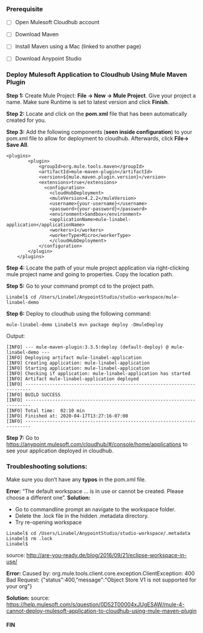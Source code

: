 ### Prerequisite

- [ ] Open Mulesoft Cloudhub account

- [ ] Download Maven

- [ ] Install Maven using a Mac (linked to another page)

- [ ] Download Anypoint Studio


### Deploy Mulesoft Application to Cloudhub Using Mule Maven Plugin

**Step 1:** Create Mule Project: **File -> New -> Mule Project**. Give your project a name. Make sure Runtime is set to latest version and click **Finish**.

**Step 2:** Locate and click on the **pom.xml** file that has been automatically created for you.

**Step 3:** Add the following components (**seen inside configuration**) to your pom.xml file to allow for deployment to cloudhub.  Afterwards, click **File-> Save All**.


	<plugins>
			<plugin>
				<groupId>org.mule.tools.maven</groupId>
				<artifactId>mule-maven-plugin</artifactId>
				<version>${mule.maven.plugin.version}</version>
				<extensions>true</extensions>
				  <configuration>
					<cloudHubDeployment>
					<muleVersion>4.2.2</muleVersion>
					<username>{your-username}</username>
					<password>{your-password}</password>
					<environment>Sandbox</environment>
					<applicationName>mule-linabel-application</applicationName>
					<workers>1</workers>
					<workerType>Micro</workerType>
					</cloudHubDeployment>
				</configuration>
			</plugin>
		</plugins>


**Step 4:** Locate the path of your mule project application via right-clicking mule project name and going to properties. Copy the location path.

	 






 
**Step 5:** Go to your command prompt cd to the project path.
```
Linabel$ cd /Users/Linabel/AnypointStudio/studio-workspace/mule-linabel-demo
```

**Step 6:** Deploy to cloudhub using the following command:
```
mule-linabel-demo Linabel$ mvn package deploy -DmuleDeploy
```
Output:

```
[INFO] --- mule-maven-plugin:3.3.5:deploy (default-deploy) @ mule-linabel-demo ---
[INFO] Deploying artifact mule-linabel-application
[INFO] Creating application: mule-linabel-application
[INFO] Starting application: mule-linabel-application
[INFO] Checking if application: mule-linabel-application has started
[INFO] Artifact mule-linabel-application deployed
[INFO] ------------------------------------------------------------------------
[INFO] BUILD SUCCESS
[INFO] ------------------------------------------------------------------------
[INFO] Total time:  02:10 min
[INFO] Finished at: 2020-04-17T13:27:16-07:00
[INFO] ------------------------------------------------------------------------
```

**Step 7:** Go to https://anypoint.mulesoft.com/cloudhub/#/console/home/applications to see your application deployed in cloudhub.


### Troubleshooting solutions:

Make sure you don’t have any **typos** in the pom.xml file.

**Error:** “The default workspace … is in use or cannot be created. Please choose a different one”.
**Solution:**
-	Go to commandline prompt an navigate to the workspace folder.
-	Delete the .lock file in the hidden .metadata directory.
-	Try re-opening workspace

```
Linabel$ cd /Users/Linabel/AnypointStudio/studio-workspace/.metadata
Linabel$ rm .lock
Linabel$ 
```
source: http://are-you-ready.de/blog/2016/09/21/eclipse-workspace-in-use/

**Error:** Caused by: org.mule.tools.client.core.exception.ClientException: 400 Bad Request: {"status":400,"message":"Object Store V1 is not supported for your org"}

**Solution:**
source: https://help.mulesoft.com/s/question/0D52T00004xJUgESAW/mule-4-cannot-deploy-mulesoft-application-to-cloudhub-using-mule-maven-plugin

#### FIN
